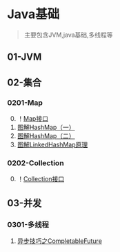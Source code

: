# Java基础
 > 主要包含JVM,java基础,多线程等

## 01-JVM

## 02-集合
### 0201-Map
   0. ！[Map接口](https://github.com/hsfxuebao/java-study/blob/master/src/main/01-Java%E5%9F%BA%E7%A1%80/Figure/01-Map%E6%8E%A5%E5%8F%A3%E7%BB%A7%E6%89%BF%E5%85%B3%E7%B3%BB.png)
   1. [图解HashMap（一）](https://juejin.im/post/5e7b47acf265da573d61cff5)
   2. [图解HashMap（二）](https://juejin.im/post/5e7b48c46fb9a07cdb469e66)
   3. [图解LinkedHashMap原理](https://juejin.im/post/5e74c4016fb9a07ca601c97a)

### 0202-Collection
   0. ！[Collection接口](https://github.com/hsfxuebao/java-study/blob/master/src/main/01-Java%E5%9F%BA%E7%A1%80/Figure/02-Collection%E7%BB%A7%E6%89%BF%E5%85%B3%E7%B3%BB%E5%9B%BE.png)
## 03-并发
### 0301-多线程
1. [异步技巧之CompletableFuture](https://juejin.im/post/5e7abaaae51d452716052f86)
   
   

## 

